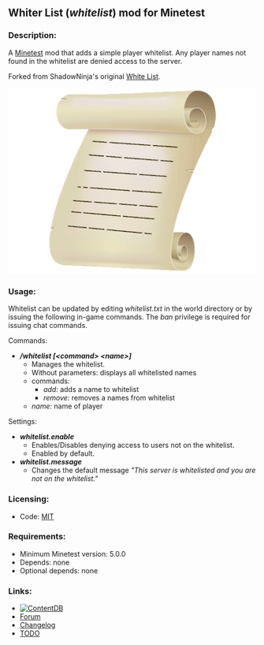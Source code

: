 ## Whiter List (*whitelist*) mod for Minetest

### Description:

A [Minetest][] mod that adds a simple player whitelist. Any player names not found in the whitelist are denied access to the server.

Forked from ShadowNinja's original [White List][].

![icon](icon.png)

### Usage:

Whitelist can be updated by editing *whitelist.txt* in the world directory or by issuing the following in-game commands. The *ban* privilege is required for issuing chat commands.

Commands:
- ***/whitelist [&lt;command&gt; &lt;name&gt;]***
	- Manages the whitelist.
	- Without parameters: displays all whitelisted names
	- commands:
		- *add:* adds a name to whitelist
		- *remove:* removes a names from whitelist
	- *name:* name of player

Settings:
- ***whitelist.enable***
	- Enables/Disables denying access to users not on the whitelist.
	- Enabled by default.
- ***whitelist.message***
	- Changes the default message *"This server is whitelisted and you are not on the whitelist."*

### Licensing:

- Code: [MIT](LICENSE.txt)

### Requirements:

- Minimum Minetest version: 5.0.0
- Depends: none
- Optional depends: none

### Links:

- [![ContentDB](https://content.minetest.net/packages/AntumDeluge/whitelist/shields/title/)](https://content.minetest.net/packages/AntumDeluge/whitelist/)
- [Forum](https://forum.minetest.net/viewtopic.php?t=18325)
- [Changelog](changelog.txt)
- [TODO](TODO.txt)


[Minetest]: http://www.minetest.net/
[White List]: https://forum.minetest.net/viewtopic.php?t=8434
